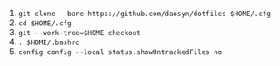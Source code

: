 1. `git clone --bare https://github.com/daosyn/dotfiles $HOME/.cfg`
2. `cd $HOME/.cfg`
3. `git --work-tree=$HOME checkout`
4. `. $HOME/.bashrc`
5. `config config --local status.showUntrackedFiles no`
